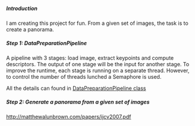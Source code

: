##### Introduction
I am creating this project for fun. From a given set of images, the task is to create a panorama.

##### Step 1: DataPreparationPipeline 
A pipeline with 3 stages: load image, extract keypoints and compute descriptors. The output of one stage will be the input for another stage. To improve the runtime, each stage
is running on a separate thread. However, to control the number of threads lunched a Semaphore is used. 

All the details can found in [DataPreparationPipeline class](https://github.com/iacobmarian95/panorama_generation/include/panorama_generation/DataPreparationPipeline.h)


##### Step 2: Generate a panorama from a given set of images
http://matthewalunbrown.com/papers/ijcv2007.pdf
